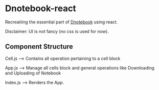 # Dnotebook-react

Recreatiing the essential part of [Dnotebook](https://playnotebook.jsdata.org/) using react.

Disclaimer: UI is not fancy (no css is used for now).

## Component Structure
Cell.js --> Contains all operation  pertaining to a cell block

App.js  --> Manage all cells block and general operations like Downloading and Uploading of Notebook

Index.js --> Renders the App.

